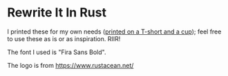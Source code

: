 # Rewrite It In Rust

I printed these for my own needs ([printed on a T-short and a cup](https://www.instagram.com/p/CEJr_KVBPkZ/)); feel free to use these as is or as inspiration. RIIR!

The font I used is "Fira Sans Bold".

The logo is from https://www.rustacean.net/
